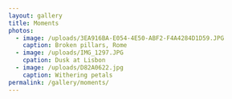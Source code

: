 ```yaml
---
layout: gallery
title: Moments
photos:
  - image: /uploads/3EA916BA-E054-4E50-ABF2-F4A4284D1D59.JPG
    caption: Broken pillars, Rome
  - image: /uploads/IMG_1297.JPG
    cpation: Dusk at Lisbon
  - image: /uploads/D82A0622.jpg
    caption: Withering petals
permalink: /gallery/moments/
---
```

